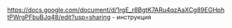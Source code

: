 https://docs.google.com/document/d/1rgE_r8BgtK7ARu4qzAaXCg89EGHphtPWrgPFbuBJq48/edit?usp=sharing - инструкция
